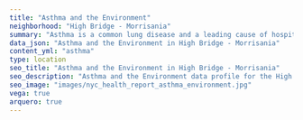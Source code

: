 ```yaml
---
title: "Asthma and the Environment"
neighborhood: "High Bridge - Morrisania"
summary: "Asthma is a common lung disease and a leading cause of hospitalizations for children under 15 years old. This report provides a summary of asthma indicators by neighborhood. It also describes housing and neighborhood characteristics that can make asthma worse."
data_json: "Asthma and the Environment in High Bridge - Morrisania"
content_yml: "asthma"
type: location
seo_title: "Asthma and the Environment in High Bridge - Morrisania"
seo_description: "Asthma and the Environment data profile for the High Bridge - Morrisania neighborhood of NYC."
seo_image: "images/nyc_health_report_asthma_environment.jpg"
vega: true
arquero: true
---
```

